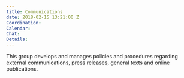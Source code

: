 ```yaml
---
title: Communications
date: 2018-02-15 13:21:00 Z
Coordination: 
Calendar: 
Chat: 
Details: 
---
```


This group develops and manages policies and procedures regarding external communications, press releases, general texts and online publications.
